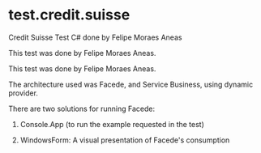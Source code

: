# test.credit.suisse
Credit Suisse Test C#  done by Felipe Moraes Aneas

This test was done by Felipe Moraes Aneas.

This test was done by Felipe Moraes Aneas.

The architecture used was Facede, and Service Business, using dynamic provider.

There are two solutions for running Facede:

1) Console.App (to run the example requested in the test)

2) WindowsForm: A visual presentation of Facede's consumption
